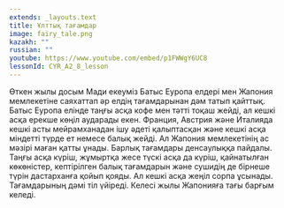 ```yaml
---
extends: _layouts.text
title: Ұлттық тағамдар
image: fairy_tale.png
kazakh: ""
russian: ""
youtube: https://www.youtube.com/embed/p1FWWgY6UC8
lessonId: CYR_A2_8_lesson
---
```

 Өткен жылы досым Мади екеуміз Батыс Еуропа елдері мен Жапония мемлекетіне саяхаттап әр елдің тағамдарынан дәм татып қайттық. Батыс Еуропа елінде таңғы асқа кофе мен тәтті тоқаш жейді,  ал кешкі асқа ерекше көңіл аударады екен. Франция, Австрия және Италияда кешкі асты мейрамханадан ішу әдеті қалыптасқан және кешкі асқа міндетті түрде ет немесе балық жейді. 
Ал Жапония мемлекетінің ас мәзірі маған қатты ұнады.  Барлық тағамдары денсаулыққа пайдалы. Таңғы асқа күріш, жұмыртқа жесе түскі асқа да күріш, қайнатылған көкөністер, кептірілген балық тағамдарын және сушидің де бірнеше түрін дастарханға қойып қояды. Ал кешкі асқа жеңіл сорпа ұсынады. Тағамдарының дәмі тіл үйіреді. Келесі жылы Жапонияға тағы барғым келеді.


